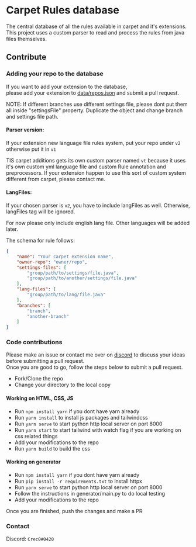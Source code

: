 # Carpet Rules database

The central database of all the rules available in carpet and it's extensions.  
This project uses a custom parser to read and process the rules from java files themselves.  

## Contribute

### Adding your repo to the database

If you want to add your extension to the database,  
please add your extension to [data/repos.json](data/repos.json) and submit a pull request.

NOTE: If different branches use different settings file, please dont put them all inside "settingsFile" property. Duplicate the object and change branch and settings file path.

#### Parser version:

If your extension new language file rules system, put your repo under `v2`
otherwise put it in `v1`


TIS carpet additions gets its own custom parser named `vt` because it uses it's own custom yml language file and custom Rule annotation and preprocessors.
If your extension happen to use this sort of custom system different from carpet, please contact me.

#### LangFiles:

If your chosen parser is `v2`, you have to include langFiles as well.
Otherwise, langFiles tag will be ignored.


For now please only include english lang file. Other languages will be added later.


The schema for rule follows:
```json
{
    "name": "Your carpet extension name",
    "owner-repo": "owner/repo",
    "settings-files": [
        "group/path/to/settings/file.java",
        "group/path/to/another/settings/file.java"
    ],
    "lang-files": [
        "group/path/to/lang/file.java"
    ],
    "branches": [
        "branch",
        "another-branch"
    ]
}
```

### Code contributions

Please make an issue or contact me over on [discord](#contact) to discuss your ideas before submitting a pull request.  
Once you are good to go, follow the steps below to submit a pull request.

- Fork/Clone the repo
- Change your directory to the local copy

#### Working on HTML, CSS, JS

- Run `npm install yarn` if you dont have yarn already
- Run `yarn install` to install js packages and tailwindcss
- Run `yarn serve` to start python http local server on port 8000
- Run `yarn start` to start tailwind with watch flag if you are working on css related things
- Add your modifications to the repo
- Run `yarn build` to build the css

#### Working on generator

- Run `npm install yarn` if you dont have yarn already
- Run `pip install -r requirements.txt` to install httpx
- Run `yarn serve` to start python http local server on port 8000
- Follow the instructions in generator/main.py to do local testing
- Add your modifications to the repo

Once you are finished, push the changes and make a PR

### Contact

Discord: `Crec0#0420`
